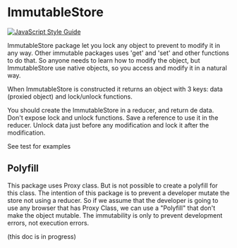 # ImmutableStore

[![JavaScript Style Guide](https://img.shields.io/badge/code_style-standard-brightgreen.svg)](https://standardjs.com)


ImmutableStore package let you lock any object to prevent to modify it in any way. Other immutable packages uses 'get' and 'set' and other functions to do that. So anyone needs to learn how to modify the object, but ImmutableStore use native objects, so you access and modify it in a natural way. 
 
When ImmutableStore is constructed it returns an object with 3 keys: data (proxied object) and lock/unlock functions.

You should create the ImmutableStore in a reducer, and return de data. Don't expose lock and unlock functions. Save a reference to use it in the reducer.
Unlock data just before any modification and lock it after the modification.

See test for examples 

## Polyfill

This package uses Proxy class. But is not possible to create a polyfill for this class.
The intention of this package is to prevent a developer mutate the store not using a reducer. 
So if we assume that the developer is going to use any browser that has Proxy Class, we can use a "Polyfill" that don't make the object mutable.
The immutability is only to prevent development errors, not execution errors. 

(this doc is in progress)
